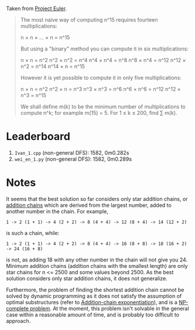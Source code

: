 Taken from [Project Euler](https://projecteuler.net/problem=122).

> The most naive way of computing n^15 requires fourteen multiplications:
> 
> n × n × ... × n = n^15
>
> But using a "binary" method you can compute it in six multiplications:
> 
> n × n = n^2
> n^2 × n^2 = n^4
> n^4 × n^4 = n^8
> n^8 × n^4 = n^12
> n^12 × n^2 = n^14
> n^14 × n = n^15
>
> However it is yet possible to compute it in only five multiplications:
> 
> n × n = n^2
> n^2 × n = n^3
> n^3 × n^3 = n^6
> n^6 × n^6 = n^12
> n^12 × n^3 = n^15
> 
> We shall define m(k) to be the minimum number of multiplications to compute n^k; for example m(15) = 5.
> For 1 ≤ k ≤ 200, find ∑ m(k).

# Leaderboard

1. `Ivan_1.cpp` (non-general DFS): 1582, 0m0.282s
2. `wei_en_1.py` (non-general DFS): 1582, 0m0.289s

# Notes

It seems that the best solution so far considers only star addition chains, or [addition chains][addition-chain] which are derived from the largest number, added to another number in the chain. For example,

    1 -> 2 (1 + 1) -> 4 (2 + 2) -> 8 (4 + 4) -> 12 (8 + 4) -> 14 (12 + 2)

is such a chain, while:

    1 -> 2 (1 + 1) -> 4 (2 + 2) -> 8 (4 + 4) -> 16 (8 + 8) -> 18 (16 + 2) -> 24 (16 + 8)

is not, as adding 18 with any other number in the chain will not give you 24. Minimum addition chains (addition chains with the smallest length) are only star chains for n <= 2500 and some values beyond 2500. As the best solution considers only star addition chains, it does not generalize.

Furthermore, the problem of finding the shortest addition chain cannot be solved by dynamic programming as it does not satisfy the assumption of optimal substructures (refer to [Addition-chain exponentiation][addition-chain-exponentiation]), and is a [NP-complete problem][np-complete]. At the moment, this problem isn't solvable in the general case within a reasonable amount of time, and is probably too difficult to approach.

[addition-chain]: https://en.wikipedia.org/wiki/Addition_chain
[addition-chain-exponentiation]: https://en.wikipedia.org/wiki/Addition-chain_exponentiation
[np-complete]: https://en.wikipedia.org/wiki/NP-completeness

